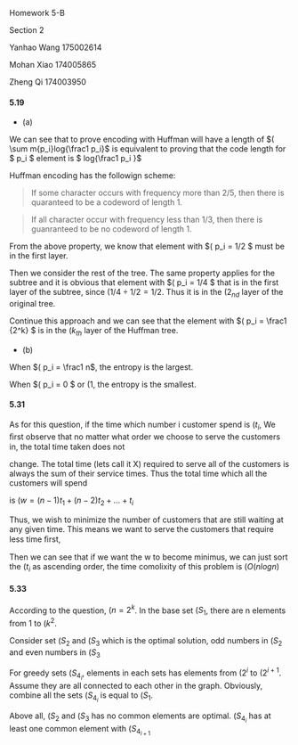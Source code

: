 <script type="text/javascript"
   src="http://cdn.mathjax.org/mathjax/latest/MathJax.js?config=TeX-AMS-MML_HTMLorMML">
</script>
Homework 5-B

Section 2

Yanhao Wang 175002614

Mohan Xiao 174005865

Zheng Qi 174003950
#### 5.19 
- (a)

We can see that to prove encoding with Huffman will have a length of $( \sum m{p_i}log{\frac1 p_i}$ is equivalent to proving that the code length for $ p_i $ element is $ log{\frac1 p_i }$

Huffman encoding has the followign scheme:

>If some character occurs with frequency more than 2/5, then there is quaranteed to be a codeword of length 1.

>If all character occur with frequency less than 1/3, then there is guanranteed to be no codeword of length 1.

From the above property, we know that element with $( p_i = 1/2 $ must be in the first layer. 

Then we consider the rest of the tree. The same property applies for the subtree and it is obvious that element with $( p_i = 1/4 $ that is in the first layer of the subtree, since $(1/4 \div 1/2 = 1/2$.  Thus it is in the $( 2_{nd}$ layer of the original tree.  

Continue this approach and we can see that the element with $( p_i = \frac1 {2^k} $ is in the $(k_{th}$ layer of the Huffman tree.

- (b)

When $( p_i = \frac1 n$, the entropy is the largest.

When $( p_i = 0 $ or $(1$, the entropy is the smallest.
#### 5.31
As for this question, if the time which number i customer spend is $(t_i$, We ﬁrst observe that no matter what order we choose to serve the customers in, the total time taken does not 

change. The total time (lets call it X) required to serve all of the customers is always the sum of their service times. Thus the total time which all the customers will spend 

is $(w = (n-1)t_1 + (n-2)t_2 + \ldots + t_i$

Thus, we wish to minimize the number of customers that are still waiting at any given time. This means we want to serve the customers that require less time ﬁrst, 

Then we can see that if we want the w to become minimus, we can just sort the $(t_i$ as ascending order, the time comolixity of this problem is $(O(nlogn)$
#### 5.33

According to the question, $(n=2^k$. In the base set $(S_1$, there are n elements from 1 to $(k^2$.

Consider set $(S_2$ and $(S_3$ which is the optimal solution, odd numbers in $(S_2$ and even numbers in $(S_3$

For greedy sets $(S_{4_{i}}$, elements in each sets has elements from $(2^{i}$ to $(2^{i+1}$. Assume they are all connected to each other in the graph.
Obviously, combine all the sets $(S_{4_{i}}$ is equal to $(S_1$.

Above all, $(S_2$ and $(S_3$ has no common elements are optimal. $(S_{4_{i}}$ has at least one common element with $(S_{4_{i+1}}$ 